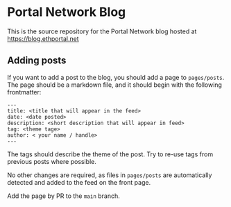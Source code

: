 # Portal Network Blog

This is the source repository for the Portal Network blog hosted at https://blog.ethportal.net


## Adding posts

If you want to add a post to the blog, you should add a page to `pages/posts`.
The page should be a markdown file, and it should begin with the following frontmatter:

```
---
title: <title that will appear in the feed>
date: <date posted>
description: <short description that will appear in feed>
tag: <theme tage>
author: < your name / handle>
---

```

The tags should describe the theme of the post. Try to re-use tags from previous posts where possible.

No other changes are required, as files in `pages/posts` are automatically detected and added to the feed on the front page.

Add the page by PR to the `main` branch.